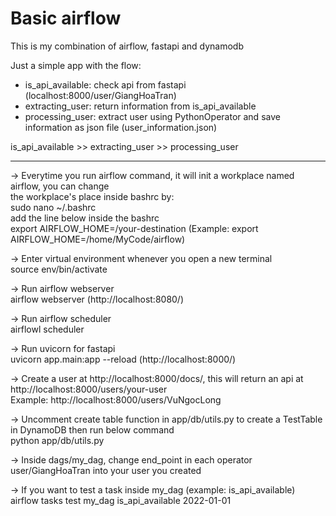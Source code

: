 # Basic airflow

This is my combination of airflow, fastapi and dynamodb

Just a simple app with the flow: 
  - is_api_available: check api from fastapi (localhost:8000/user/GiangHoaTran)
  - extracting_user: return information from is_api_available
  - processing_user: extract user using PythonOperator and save information as json file (user_information.json)
  
is_api_available >> extracting_user >> processing_user

-------------------------------------------------------------------
-> Everytime you run airflow command, it will init a workplace named airflow, you can change\
the workplace's place inside bashrc by:\
sudo nano ~/.bashrc\
add the line below inside the bashrc\
export AIRFLOW_HOME=/your-destination (Example: export AIRFLOW_HOME=/home/MyCode/airflow)

-> Enter virtual environment whenever you open a new terminal\
source env/bin/activate

-> Run airflow webserver\
airflow webserver (http://localhost:8080/)

-> Run airflow scheduler\
airflowl scheduler

-> Run uvicorn for fastapi\
uvicorn app.main:app --reload (http://localhost:8000/)

-> Create a user at http://localhost:8000/docs/, this will return an api at http://localhost:8000/users/your-user \
Example: http://localhost:8000/users/VuNgocLong

-> Uncomment create table function in app/db/utils.py to create a TestTable in DynamoDB then run below command\
python app/db/utils.py

-> Inside dags/my_dag, change end_point in each operator user/GiangHoaTran into your user you created

-> If you want to test a task inside my_dag (example: is_api_available)\
airflow tasks test my_dag is_api_available 2022-01-01
